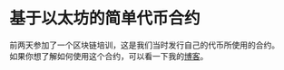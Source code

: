 # 基于以太坊的简单代币合约
前两天参加了一个区块链培训，这是我们当时发行自己的代币所使用的合约。  
如果你想了解如何使用这个合约，可以看一下我的[博客](https://blueflame.org.cn/note/blockchain/0115-4/)。